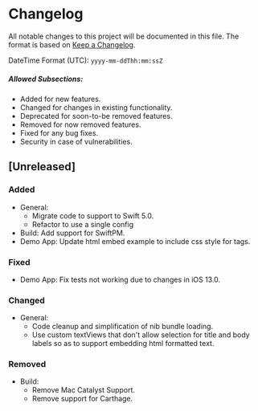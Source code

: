 # Changelog
All notable changes to this project will be documented in this file.
The format is based on [Keep a Changelog](https://keepachangelog.com/en/1.0.0/).

DateTime Format (UTC): `yyyy-mm-ddThh:mm:ssZ`

##### Allowed Subsections:
- Added for new features.
- Changed for changes in existing functionality.
- Deprecated for soon-to-be removed features.
- Removed for now removed features.
- Fixed for any bug fixes.
- Security in case of vulnerabilities.

## [Unreleased]
### Added
- General:
  - Migrate code to support to Swift 5.0.
  - Refactor to use a single config
- Build: Add support for SwiftPM.
- Demo App: Update html embed example to include css style for tags.

### Fixed
- Demo App: Fix tests not working due to changes in iOS 13.0.

### Changed
- General:
  - Code cleanup and simplification of nib bundle loading.
  - Use custom textViews that don't allow selection for title and body labels so
    as to support embedding html formatted text.

### Removed
- Build:
  - Remove Mac Catalyst Support.
  - Remove support for Carthage.

